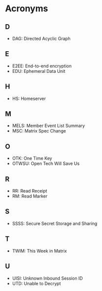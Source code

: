 # Acronyms

## D

- DAG: Directed Acyclic Graph

## E

- E2EE: End-to-end encryption
- EDU: Ephemeral Data Unit

## H

- HS: Homeserver

## M 

- MELS: Member Event List Summary
- MSC: Matrix Spec Change

## O 

- OTK: One Time Key
- OTWSU: Open Tech Will Save Us

## R

- RR: Read Receipt
- RM: Read Marker

## S

- SSSS: Secure Secret Storage and Sharing

## T

- TWIM: This Week in Matrix

## U

- UISI: Unknown Inbound Session ID
- UTD: Unable to Decrypt
